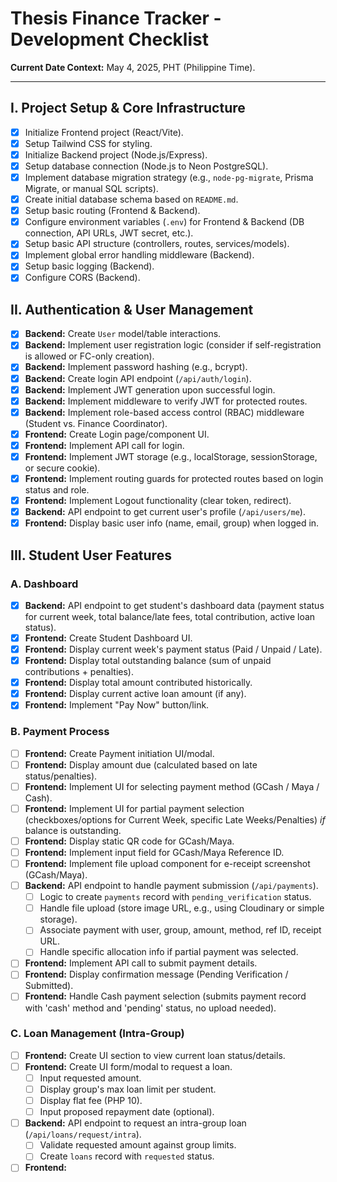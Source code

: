 # Thesis Finance Tracker - Development Checklist

**Current Date Context:** May 4, 2025, PHT (Philippine Time).

---

## I. Project Setup & Core Infrastructure

- [x] Initialize Frontend project (React/Vite).
- [x] Setup Tailwind CSS for styling.
- [x] Initialize Backend project (Node.js/Express).
- [x] Setup database connection (Node.js to Neon PostgreSQL).
- [x] Implement database migration strategy (e.g., `node-pg-migrate`, Prisma Migrate, or manual SQL scripts).
- [x] Create initial database schema based on `README.md`.
- [x] Setup basic routing (Frontend & Backend).
- [x] Configure environment variables (`.env`) for Frontend & Backend (DB connection, API URLs, JWT secret, etc.).
- [x] Setup basic API structure (controllers, routes, services/models).
- [x] Implement global error handling middleware (Backend).
- [x] Setup basic logging (Backend).
- [x] Configure CORS (Backend).

## II. Authentication & User Management

- [x] **Backend:** Create `User` model/table interactions.
- [x] **Backend:** Implement user registration logic (consider if self-registration is allowed or FC-only creation).
- [x] **Backend:** Implement password hashing (e.g., bcrypt).
- [x] **Backend:** Create login API endpoint (`/api/auth/login`).
- [x] **Backend:** Implement JWT generation upon successful login.
- [x] **Backend:** Implement middleware to verify JWT for protected routes.
- [x] **Backend:** Implement role-based access control (RBAC) middleware (Student vs. Finance Coordinator).
- [x] **Frontend:** Create Login page/component UI.
- [x] **Frontend:** Implement API call for login.
- [x] **Frontend:** Implement JWT storage (e.g., localStorage, sessionStorage, or secure cookie).
- [x] **Frontend:** Implement routing guards for protected routes based on login status and role.
- [x] **Frontend:** Implement Logout functionality (clear token, redirect).
- [x] **Backend:** API endpoint to get current user's profile (`/api/users/me`).
- [x] **Frontend:** Display basic user info (name, email, group) when logged in.

## III. Student User Features

### A. Dashboard
- [x] **Backend:** API endpoint to get student's dashboard data (payment status for current week, total balance/late fees, total contribution, active loan status).
- [x] **Frontend:** Create Student Dashboard UI.
- [x] **Frontend:** Display current week's payment status (Paid / Unpaid / Late).
- [x] **Frontend:** Display total outstanding balance (sum of unpaid contributions + penalties).
- [x] **Frontend:** Display total amount contributed historically.
- [x] **Frontend:** Display current active loan amount (if any).
- [x] **Frontend:** Implement "Pay Now" button/link.

### B. Payment Process
- [ ] **Frontend:** Create Payment initiation UI/modal.
- [ ] **Frontend:** Display amount due (calculated based on late status/penalties).
- [ ] **Frontend:** Implement UI for selecting payment method (GCash / Maya / Cash).
- [ ] **Frontend:** Implement UI for partial payment selection (checkboxes/options for Current Week, specific Late Weeks/Penalties) *if* balance is outstanding.
- [ ] **Frontend:** Display static QR code for GCash/Maya.
- [ ] **Frontend:** Implement input field for GCash/Maya Reference ID.
- [ ] **Frontend:** Implement file upload component for e-receipt screenshot (GCash/Maya).
- [ ] **Backend:** API endpoint to handle payment submission (`/api/payments`).
    - [ ] Logic to create `payments` record with `pending_verification` status.
    - [ ] Handle file upload (store image URL, e.g., using Cloudinary or simple storage).
    - [ ] Associate payment with user, group, amount, method, ref ID, receipt URL.
    - [ ] Handle specific allocation info if partial payment was selected.
- [ ] **Frontend:** Implement API call to submit payment details.
- [ ] **Frontend:** Display confirmation message (Pending Verification / Submitted).
- [ ] **Frontend:** Handle Cash payment selection (submits payment record with 'cash' method and 'pending' status, no upload needed).

### C. Loan Management (Intra-Group)
- [ ] **Frontend:** Create UI section to view current loan status/details.
- [ ] **Frontend:** Create UI form/modal to request a loan.
    - [ ] Input requested amount.
    - [ ] Display group's max loan limit per student.
    - [ ] Display flat fee (PHP 10).
    - [ ] Input proposed repayment date (optional).
- [ ] **Backend:** API endpoint to request an intra-group loan (`/api/loans/request/intra`).
    - [ ] Validate requested amount against group limits.
    - [ ] Create `loans` record with `requested` status.
- [ ] **Frontend:**